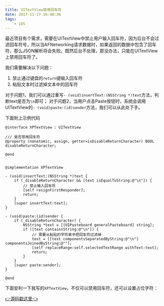 ```yaml
---
title: UITextView禁用回车符
date: 2017-11-17 16:40:36
tags:
	- iOS
---
```


最近项目有个需求，需要在UITextView中禁止用户输入回车符，因为后台不会过滤回车符号，所以当AFNetworking请求数据时，如果返回的数据中包含了回车符，那么JSON解析将会失败。既然后台不处理，那没办法，只能在UITextView上禁用回车符了。


我们需要解决以下问题：

1. 禁止通过键盘的`return`键输入回车符
2. 粘贴文本时过滤掉文本中的回车符


对于问题1，我们可以通过重写`- (void)insertText:(NSString *)text`方法，判断text是否为`\n`即可；
对于问题2，当用户点击Paste按钮时，系统会调用UITextView的`- (void)paste:(id)sender`方法，我们可以从此处下手。


下面附上示例代码

```ObjC
@interface XPTextView : UITextView

/// 是否禁用回车符
@property (nonatomic, assign, getter=isDisableReturnCharacter) BOOL disableReturnCharacter;

@end


@implementation XPTextView

- (void)insertText:(NSString *)text {
    if (_disableReturnCharacter && [text isEqualToString:@"\n"]) {
        // 禁止输入回车符
        [self resignFirstResponder];
        return;
    }
    [super insertText:text];
}

- (void)paste:(id)sender {
    if (_disableReturnCharacter) {
        NSString *text = [[UIPasteboard generalPasteboard] string];
        if ([text containsString:@"\n"]) {
            // 需要从粘贴的字符串中把回车符过滤掉
            text = [[text componentsSeparatedByString:@"\n"] componentsJoinedByString:@""];
            [self replaceRange:self.selectedTextRange withText:text];
            return;
        }
    }
    [super paste:sender];
}

@end
```


下面安利一下我写的`XPTextView`，不仅可以禁用回车符，还可以设置占位字符：

[👉源码戳这里👈](https://github.com/xiaopin/XPTextView.git)
